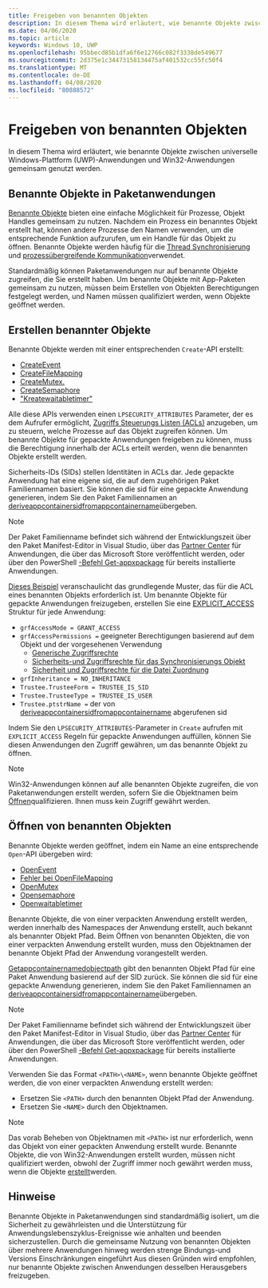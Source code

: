 ```yaml
---
title: Freigeben von benannten Objekten
description: In diesem Thema wird erläutert, wie benannte Objekte zwischen universelle Windows-Plattform (UWP)-Anwendungen und Win32-Anwendungen gemeinsam genutzt werden.
ms.date: 04/06/2020
ms.topic: article
keywords: Windows 10, UWP
ms.openlocfilehash: 95bbecd85b1dfa6f6e12766c082f3338de549677
ms.sourcegitcommit: 2d375e1c34473158134475af401532cc55fc50f4
ms.translationtype: MT
ms.contentlocale: de-DE
ms.lasthandoff: 04/08/2020
ms.locfileid: "80888572"
---
```

# <a name="sharing-named-objects"></a>Freigeben von benannten Objekten

In diesem Thema wird erläutert, wie benannte Objekte zwischen universelle Windows-Plattform (UWP)-Anwendungen und Win32-Anwendungen gemeinsam genutzt werden.

## <a name="named-objects-in-packaged-applications"></a>Benannte Objekte in Paketanwendungen

[Benannte Objekte](/windows/win32/sync/object-names) bieten eine einfache Möglichkeit für Prozesse, Objekt Handles gemeinsam zu nutzen. Nachdem ein Prozess ein benanntes Objekt erstellt hat, können andere Prozesse den Namen verwenden, um die entsprechende Funktion aufzurufen, um ein Handle für das Objekt zu öffnen. Benannte Objekte werden häufig für die [Thread Synchronisierung](/windows/win32/sync/interprocess-synchronization) und [prozessübergreifende Kommunikation](/windows/uwp/communication/interprocess-communication)verwendet.

Standardmäßig können Paketanwendungen nur auf benannte Objekte zugreifen, die Sie erstellt haben. Um benannte Objekte mit App-Paketen gemeinsam zu nutzen, müssen beim Erstellen von Objekten Berechtigungen festgelegt werden, und Namen müssen qualifiziert werden, wenn Objekte geöffnet werden.

## <a name="creating-named-objects"></a>Erstellen benannter Objekte

Benannte Objekte werden mit einer entsprechenden `Create`-API erstellt:

* [CreateEvent](/windows/win32/api/synchapi/nf-synchapi-createeventexw)
* [CreateFileMapping](/windows/win32/api/memoryapi/nf-memoryapi-createfilemappingw)
* [CreateMutex.](/windows/win32/api/synchapi/nf-synchapi-createmutexexw)
* [CreateSemaphore](/windows/win32/api/synchapi/nf-synchapi-createsemaphoreexw)
* ["Kreatewaitabletimer"](/windows/win32/api/synchapi/nf-synchapi-createwaitabletimerexw)

Alle diese APIs verwenden einen `LPSECURITY_ATTRIBUTES` Parameter, der es dem Aufrufer ermöglicht, [Zugriffs Steuerungs Listen (ACLs)](/previous-versions/windows/desktop/legacy/aa379560(v=vs.85)) anzugeben, um zu steuern, welche Prozesse auf das Objekt zugreifen können. Um benannte Objekte für gepackte Anwendungen freigeben zu können, muss die Berechtigung innerhalb der ACLs erteilt werden, wenn die benannten Objekte erstellt werden.

Sicherheits-IDs (SIDs) stellen Identitäten in ACLs dar. Jede gepackte Anwendung hat eine eigene sid, die auf dem zugehörigen Paket Familiennamen basiert. Sie können die sid für eine gepackte Anwendung generieren, indem Sie den Paket Familiennamen an [deriveappcontainersidfromappcontainername](/windows/win32/api/userenv/nf-userenv-deriveappcontainersidfromappcontainername)übergeben.

> [!NOTE]
> Der Paket Familienname befindet sich während der Entwicklungszeit über den Paket Manifest-Editor in Visual Studio, über das [Partner Center](/windows/uwp/publish/view-app-identity-details) für Anwendungen, die über das Microsoft Store veröffentlicht werden, oder über den PowerShell [-Befehl Get-appxpackage](/powershell/module/appx/get-appxpackage?view=win10-ps) für bereits installierte Anwendungen.

[Dieses Beispiel](/windows/win32/api/securityappcontainer/nf-securityappcontainer-getappcontainernamedobjectpath#examples) veranschaulicht das grundlegende Muster, das für die ACL eines benannten Objekts erforderlich ist. Um benannte Objekte für gepackte Anwendungen freizugeben, erstellen Sie eine [EXPLICIT_ACCESS](/windows/win32/api/accctrl/ns-accctrl-explicit_access_w) Struktur für jede Anwendung:

* `grfAccessMode = GRANT_ACCESS`
* `grfAccessPermissions =` geeigneter Berechtigungen basierend auf dem Objekt und der vorgesehenen Verwendung
    * [Generische Zugriffsrechte](/windows/win32/secauthz/generic-access-rights)
    * [Sicherheits-und Zugriffsrechte für das Synchronisierungs Objekt](/windows/win32/sync/synchronization-object-security-and-access-rights)
    * [Sicherheit und Zugriffsrechte für die Datei Zuordnung](/windows/win32/memory/file-mapping-security-and-access-rights)
* `grfInheritance = NO_INHERITANCE`
* `Trustee.TrusteeForm = TRUSTEE_IS_SID`
* `Trustee.TrusteeType = TRUSTEE_IS_USER`
* `Trustee.ptstrName =` der von [deriveappcontainersidfromappcontainername](/windows/win32/api/userenv/nf-userenv-deriveappcontainersidfromappcontainername) abgerufenen sid

Indem Sie den `LPSECURITY_ATTRIBUTES`-Parameter in `Create` aufrufen mit `EXPLICIT_ACCESS` Regeln für gepackte Anwendungen auffüllen, können Sie diesen Anwendungen den Zugriff gewähren, um das benannte Objekt zu öffnen.

> [!NOTE]
> Win32-Anwendungen können auf alle benannten Objekte zugreifen, die von Paketanwendungen erstellt werden, sofern Sie die Objektnamen beim [Öffnen](#opening-named-objects)qualifizieren. Ihnen muss kein Zugriff gewährt werden.

## <a name="opening-named-objects"></a>Öffnen von benannten Objekten

Benannte Objekte werden geöffnet, indem ein Name an eine entsprechende `Open`-API übergeben wird:

* [OpenEvent](/windows/win32/api/synchapi/nf-synchapi-openeventw)
* [Fehler bei OpenFileMapping](/windows/win32/api/memoryapi/nf-memoryapi-openfilemappingw)
* [OpenMutex](/windows/win32/api/synchapi/nf-synchapi-openmutexw)
* [Opensemaphore](/windows/win32/api/synchapi/nf-synchapi-opensemaphorew)
* [Openwaitabletimer](/windows/win32/api/synchapi/nf-synchapi-openwaitabletimerw)

Benannte Objekte, die von einer verpackten Anwendung erstellt werden, werden innerhalb des Namespaces der Anwendung erstellt, auch bekannt als benannter Objekt Pfad. Beim Öffnen von benannten Objekten, die von einer verpackten Anwendung erstellt wurden, muss den Objektnamen der benannte Objekt Pfad der Anwendung vorangestellt werden.

[Getappcontainernamedobjectpath](/windows/win32/api/securityappcontainer/nf-securityappcontainer-getappcontainernamedobjectpath) gibt den benannten Objekt Pfad für eine Paket Anwendung basierend auf der SID zurück. Sie können die sid für eine gepackte Anwendung generieren, indem Sie den Paket Familiennamen an [deriveappcontainersidfromappcontainername](/windows/win32/api/userenv/nf-userenv-deriveappcontainersidfromappcontainername)übergeben.

> [!NOTE]
> Der Paket Familienname befindet sich während der Entwicklungszeit über den Paket Manifest-Editor in Visual Studio, über das [Partner Center](/windows/uwp/publish/view-app-identity-details) für Anwendungen, die über das Microsoft Store veröffentlicht werden, oder über den PowerShell [-Befehl Get-appxpackage](/powershell/module/appx/get-appxpackage?view=win10-ps) für bereits installierte Anwendungen.

Verwenden Sie das Format `<PATH>\<NAME>`, wenn benannte Objekte geöffnet werden, die von einer verpackten Anwendung erstellt werden:

* Ersetzen Sie `<PATH>` durch den benannten Objekt Pfad der Anwendung.
* Ersetzen Sie `<NAME>` durch den Objektnamen.

> [!NOTE]
> Das vorab Beheben von Objektnamen mit `<PATH>` ist nur erforderlich, wenn das Objekt von einer gepackten Anwendung erstellt wurde. Benannte Objekte, die von Win32-Anwendungen erstellt wurden, müssen nicht qualifiziert werden, obwohl der Zugriff immer noch gewährt werden muss, wenn die Objekte [erstellt](#creating-named-objects)werden.

## <a name="remarks"></a>Hinweise

Benannte Objekte in Paketanwendungen sind standardmäßig isoliert, um die Sicherheit zu gewährleisten und die Unterstützung für Anwendungslebenszyklus-Ereignisse wie anhalten und beenden sicherzustellen. Durch die gemeinsame Nutzung von benannten Objekten über mehrere Anwendungen hinweg werden strenge Bindungs-und Versions Einschränkungen eingeführt Aus diesen Gründen wird empfohlen, nur benannte Objekte zwischen Anwendungen desselben Herausgebers freizugeben.
